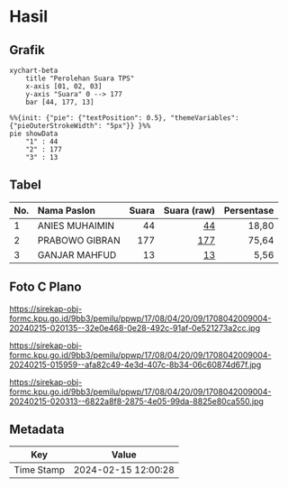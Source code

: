 # Hasil

## Grafik

```mermaid
xychart-beta
    title "Perolehan Suara TPS"
    x-axis [01, 02, 03]
    y-axis "Suara" 0 --> 177
    bar [44, 177, 13]
```

```mermaid
%%{init: {"pie": {"textPosition": 0.5}, "themeVariables": {"pieOuterStrokeWidth": "5px"}} }%%
pie showData
    "1" : 44
    "2" : 177
    "3" : 13
```

## Tabel

| No. | Nama Paslon    | Suara | Suara (raw) | Persentase |
|:--- |:-------------- | -----:| -----------:| ----------:|
| 1   | ANIES MUHAIMIN | 44    | [44][p-1]   | 18,80      |
| 2   | PRABOWO GIBRAN | 177   | [177][p-2]  | 75,64      |
| 3   | GANJAR MAHFUD  | 13    | [13][p-3]   | 5,56       |


[p-1]: https://github.com/gigit-pemilu/pemilu-2024-17-bengkulu/blob/main/pilpres/hitung-suara/sub/17-bengkulu/sub/08-kepahiang/sub/04-kepahiang/sub/2009-westkust/sub/004-tps/sub/paslon-1.txt
[p-2]: https://github.com/gigit-pemilu/pemilu-2024-17-bengkulu/blob/main/pilpres/hitung-suara/sub/17-bengkulu/sub/08-kepahiang/sub/04-kepahiang/sub/2009-westkust/sub/004-tps/sub/paslon-2.txt
[p-3]: https://github.com/gigit-pemilu/pemilu-2024-17-bengkulu/blob/main/pilpres/hitung-suara/sub/17-bengkulu/sub/08-kepahiang/sub/04-kepahiang/sub/2009-westkust/sub/004-tps/sub/paslon-3.txt

## Foto C Plano

https://sirekap-obj-formc.kpu.go.id/9bb3/pemilu/ppwp/17/08/04/20/09/1708042009004-20240215-020135--32e0e468-0e28-492c-91af-0e521273a2cc.jpg

https://sirekap-obj-formc.kpu.go.id/9bb3/pemilu/ppwp/17/08/04/20/09/1708042009004-20240215-015959--afa82c49-4e3d-407c-8b34-06c60874d67f.jpg

https://sirekap-obj-formc.kpu.go.id/9bb3/pemilu/ppwp/17/08/04/20/09/1708042009004-20240215-020313--6822a8f8-2875-4e05-99da-8825e80ca550.jpg


## Metadata

| Key        | Value               |
| ---------- | ------------------- |
| Time Stamp | 2024-02-15 12:00:28 |



